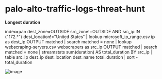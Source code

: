 # palo-alto-traffic-logs-threat-hunt

<b>Longest duration</b>

index=pan dest_zone=OUTSIDE src_zone!=OUTSIDE AND src_ip IN ("172.*") dest_location!="United States" 
| lookup microsoft_ip_range.csv ip as dest_ip OUTPUT matched | search matched = none 
| lookup webscraping-servers.csv webscrapers as src_ip OUTPUT matched | search matched = none 
| streamstats sum(duration) AS total_duration BY src_ip
| table src_ip dest_ip dest_location dest_name total_duration | sort -total_duration



![image](https://user-images.githubusercontent.com/78724598/182010478-d733551f-ec1c-426d-8e6f-d95c463dfaed.png)
